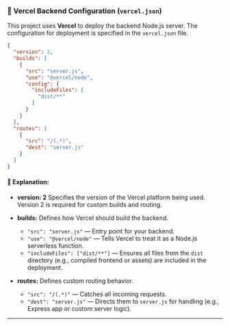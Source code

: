 ### 🔧 Vercel Backend Configuration (`vercel.json`)

This project uses **Vercel** to deploy the backend Node.js server. The configuration for deployment is specified in the `vercel.json` file.

```json
{
  "version": 2,
  "builds": [
    {
      "src": "server.js",
      "use": "@vercel/node",
      "config": {
        "includeFiles": [
          "dist/**"
        ]
      }
    }
  ],
  "routes": [
    {
      "src": "/(.*)",
      "dest": "server.js"
    }
  ]
}
```

#### 📝 Explanation:

* **version: 2**
  Specifies the version of the Vercel platform being used. Version 2 is required for custom builds and routing.

* **builds:**
  Defines how Vercel should build the backend.

  * `"src": "server.js"` — Entry point for your backend.
  * `"use": "@vercel/node"` — Tells Vercel to treat it as a Node.js serverless function.
  * `"includeFiles": ["dist/**"]` — Ensures all files from the `dist` directory (e.g., compiled frontend or assets) are included in the deployment.

* **routes:**
  Defines custom routing behavior.

  * `"src": "/(.*)"` — Catches all incoming requests.
  * `"dest": "server.js"` — Directs them to `server.js` for handling (e.g., Express app or custom server logic).

---

